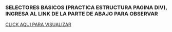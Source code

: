 ###  SELECTORES BASICOS  (PRACTICA ESTRUCTURA PAGINA DIV),  INGRESA AL LINK DE LA PARTE DE ABAJO PARA OBSERVAR 
[ CLICK AQUI PARA VISUALIZAR ](https://breinnerbenitez.github.io/Css-navegacion/index.html)
